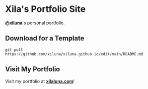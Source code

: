 # Xila's Portfolio Site

**[@xiluna](https://github.com/xiluna)**'s personal portfolio.

## Download for a Template

```
git pull https://github.com/xiluna/xiluna.github.io/edit/main/README.md
```

## Visit My Portfolio

Visit my portfolio at **[xilaluna.com](https://xilaluna.com)**!
